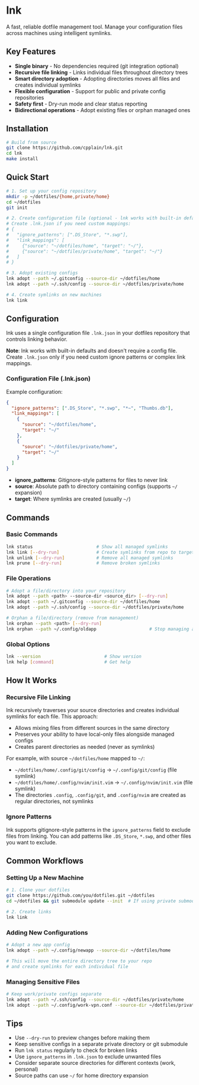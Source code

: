 # lnk

A fast, reliable dotfile management tool. Manage your configuration files across machines using intelligent symlinks.

## Key Features

- **Single binary** - No dependencies required (git integration optional)
- **Recursive file linking** - Links individual files throughout directory trees
- **Smart directory adoption** - Adopting directories moves all files and creates individual symlinks
- **Flexible configuration** - Support for public and private config repositories
- **Safety first** - Dry-run mode and clear status reporting
- **Bidirectional operations** - Adopt existing files or orphan managed ones

## Installation

```bash
# Build from source
git clone https://github.com/cpplain/lnk.git
cd lnk
make install
```

## Quick Start

```bash
# 1. Set up your config repository
mkdir -p ~/dotfiles/{home,private/home}
cd ~/dotfiles
git init

# 2. Create configuration file (optional - lnk works with built-in defaults)
# Create .lnk.json if you need custom mappings:
# {
#   "ignore_patterns": [".DS_Store", "*.swp"],
#   "link_mappings": [
#     {"source": "~/dotfiles/home", "target": "~/"},
#     {"source": "~/dotfiles/private/home", "target": "~/"}
#   ]
# }

# 3. Adopt existing configs
lnk adopt --path ~/.gitconfig --source-dir ~/dotfiles/home
lnk adopt --path ~/.ssh/config --source-dir ~/dotfiles/private/home

# 4. Create symlinks on new machines
lnk link
```

## Configuration

lnk uses a single configuration file `.lnk.json` in your dotfiles repository that controls linking behavior.

**Note**: lnk works with built-in defaults and doesn't require a config file. Create `.lnk.json` only if you need custom ignore patterns or complex link mappings.

### Configuration File (.lnk.json)

Example configuration:

```json
{
  "ignore_patterns": [".DS_Store", "*.swp", "*~", "Thumbs.db"],
  "link_mappings": [
    {
      "source": "~/dotfiles/home",
      "target": "~/"
    },
    {
      "source": "~/dotfiles/private/home",
      "target": "~/"
    }
  ]
}
```

- **ignore_patterns**: Gitignore-style patterns for files to never link
- **source**: Absolute path to directory containing configs (supports `~/` expansion)
- **target**: Where symlinks are created (usually `~/`)

## Commands

### Basic Commands

```bash
lnk status                        # Show all managed symlinks
lnk link [--dry-run]              # Create symlinks from repo to target dirs
lnk unlink [--dry-run]            # Remove all managed symlinks
lnk prune [--dry-run]             # Remove broken symlinks
```

### File Operations

```bash
# Adopt a file/directory into your repository
lnk adopt --path <path> --source-dir <source_dir> [--dry-run]
lnk adopt --path ~/.gitconfig --source-dir ~/dotfiles/home                    # Adopt to public repo
lnk adopt --path ~/.ssh/config --source-dir ~/dotfiles/private/home           # Adopt to private repo

# Orphan a file/directory (remove from management)
lnk orphan --path <path> [--dry-run]
lnk orphan --path ~/.config/oldapp                    # Stop managing a config
```

### Global Options

```bash
lnk --version                        # Show version
lnk help [command]                   # Get help
```

## How It Works

### Recursive File Linking

lnk recursively traverses your source directories and creates individual symlinks for each file. This approach:

- Allows mixing files from different sources in the same directory
- Preserves your ability to have local-only files alongside managed configs
- Creates parent directories as needed (never as symlinks)

For example, with source `~/dotfiles/home` mapped to `~/`:

- `~/dotfiles/home/.config/git/config` → `~/.config/git/config` (file symlink)
- `~/dotfiles/home/.config/nvim/init.vim` → `~/.config/nvim/init.vim` (file symlink)
- The directories `.config`, `.config/git`, and `.config/nvim` are created as regular directories, not symlinks

### Ignore Patterns

lnk supports gitignore-style patterns in the `ignore_patterns` field to exclude files from linking. You can add patterns like `.DS_Store`, `*.swp`, and other files you want to exclude.

## Common Workflows

### Setting Up a New Machine

```bash
# 1. Clone your dotfiles
git clone https://github.com/you/dotfiles.git ~/dotfiles
cd ~/dotfiles && git submodule update --init  # If using private submodule

# 2. Create links
lnk link
```

### Adding New Configurations

```bash
# Adopt a new app config
lnk adopt --path ~/.config/newapp --source-dir ~/dotfiles/home

# This will move the entire directory tree to your repo
# and create symlinks for each individual file
```

### Managing Sensitive Files

```bash
# Keep work/private configs separate
lnk adopt --path ~/.ssh/config --source-dir ~/dotfiles/private/home
lnk adopt --path ~/.config/work-vpn.conf --source-dir ~/dotfiles/private/home
```

## Tips

- Use `--dry-run` to preview changes before making them
- Keep sensitive configs in a separate private directory or git submodule
- Run `lnk status` regularly to check for broken links
- Use `ignore_patterns` in `.lnk.json` to exclude unwanted files
- Consider separate source directories for different contexts (work, personal)
- Source paths can use `~/` for home directory expansion
